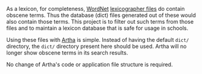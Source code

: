 As a lexicon, for completeness, [WordNet][] [lexicographer files][] do contain obscene terms. Thus the database (dict) files generated out of these would also contain those terms. This project is to filter out such terms from those files and to maintain a lexicon database that is safe for usage in schools.

Using these files with [Artha][] is simple. Instead of having the default `dict/` directory, the `dict/` directory present here should be used. Artha will no longer show obscene terms in its search results.

No change of Artha's code or application file structure is required.

[WordNet]: http://wordnet.princeton.edu/
[lexicographer files]: http://wordnetcode.princeton.edu/wn3.1.dict.tar.gz
[Artha]: http://artha.sourceforge.net/
